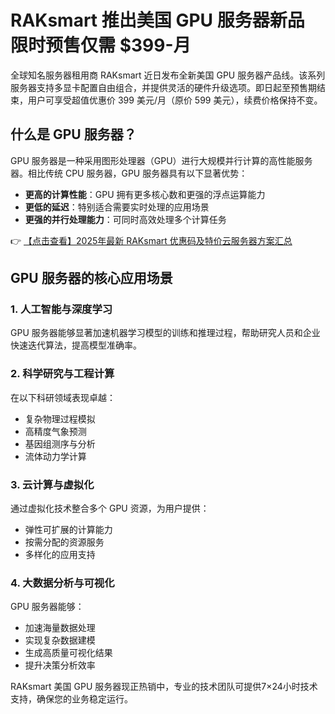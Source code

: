 # RAKsmart 推出美国 GPU 服务器新品 限时预售仅需 $399-月

全球知名服务器租用商 RAKsmart 近日发布全新美国 GPU 服务器产品线。该系列服务器支持多显卡配置自由组合，并提供灵活的硬件升级选项。即日起至预售期结束，用户可享受超值优惠价 399 美元/月（原价 599 美元），续费价格保持不变。

## 什么是 GPU 服务器？

GPU 服务器是一种采用图形处理器（GPU）进行大规模并行计算的高性能服务器。相比传统 CPU 服务器，GPU 服务器具有以下显著优势：

- **更高的计算性能**：GPU 拥有更多核心数和更强的浮点运算能力
- **更低的延迟**：特别适合需要实时处理的应用场景
- **更强的并行处理能力**：可同时高效处理多个计算任务

👉 [【点击查看】2025年最新 RAKsmart 优惠码及特价云服务器方案汇总](https://bit.ly/raksmart)

## GPU 服务器的核心应用场景

### 1. 人工智能与深度学习
GPU 服务器能够显著加速机器学习模型的训练和推理过程，帮助研究人员和企业快速迭代算法，提高模型准确率。

### 2. 科学研究与工程计算
在以下科研领域表现卓越：
- 复杂物理过程模拟
- 高精度气象预测
- 基因组测序与分析
- 流体动力学计算

### 3. 云计算与虚拟化
通过虚拟化技术整合多个 GPU 资源，为用户提供：
- 弹性可扩展的计算能力
- 按需分配的资源服务
- 多样化的应用支持

### 4. 大数据分析与可视化
GPU 服务器能够：
- 加速海量数据处理
- 实现复杂数据建模
- 生成高质量可视化结果
- 提升决策分析效率

RAKsmart 美国 GPU 服务器现正热销中，专业的技术团队可提供7×24小时技术支持，确保您的业务稳定运行。